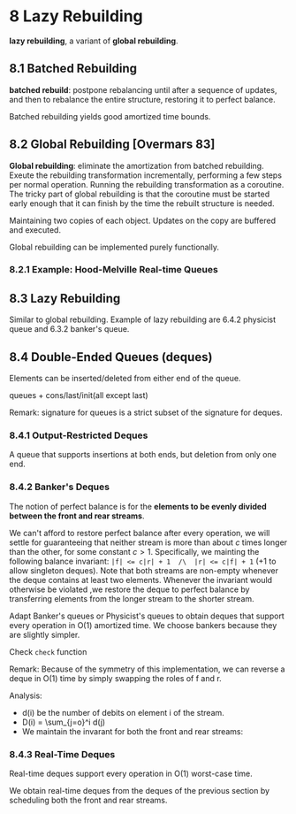 # 8 Lazy Rebuilding

**lazy rebuilding**, a variant of **global rebuilding**.

## 8.1 Batched Rebuilding

**batched rebuild**: postpone rebalancing until after a sequence of updates, and then to rebalance the entire structure, restoring it to perfect balance.

Batched rebuilding yields good amortized time bounds.

## 8.2 Global Rebuilding [Overmars 83]

**Global rebuilding**: eliminate the amortization from batched rebuilding. Exeute the rebuilding transformation incrementally, performing a few steps per normal operation. Running the rebuilding transformation as a coroutine. The tricky part of global rebuilding is that the coroutine must be started early enough that it can finish by the time the rebuilt structure is needed.

Maintaining two copies of each object. Updates on the copy are buffered and executed.

Global rebuilding can be implemented purely functionally.

### 8.2.1 Example: Hood-Melville Real-time Queues

## 8.3 Lazy Rebuilding

Similar to global rebuilding. Example of lazy rebuilding are 6.4.2 physicist queue and 6.3.2 banker's queue.

## 8.4 Double-Ended Queues (deques)

Elements can be inserted/deleted from either end of the queue.

queues + cons/last/init(all except last)

Remark: signature for queues is a strict subset of the signature for deques.

### 8.4.1 Output-Restricted Deques

A queue that supports insertions at both ends, but deletion from only one end.

### 8.4.2 Banker's Deques

The notion of perfect balance is for the **elements to be evenly divided between the front and rear streams**.

We can't afford to restore perfect balance after every operation, we will settle for guaranteeing that neither stream is more than about $c$ times longer than the other, for some constant $c > 1$. Specifically, we mainting the following balance invariant: `|f| <= c|r| + 1  /\  |r| <= c|f| + 1` (+1 to allow singleton deques). Note that both streams are non-empty whenever the deque contains at least two elements. Whenever the invariant would otherwise be violated ,we restore the deque to perfect balance by transferring elements from the longer stream to the shorter stream.


Adapt Banker's queues or Physicist's queues to obtain deques that support every operation in O(1) amortized time. We choose bankers because they are slightly simpler.

Check `check` function

Remark: Because of the symmetry of this implementation, we can reverse a deque in O(1) time by simply swapping the roles of f and r.

Analysis:
  - d(i) be the number of debits on element i of the stream.
  - D(i) = \sum_{j=o}^i d(j)
  - We maintain the invarant for both the front and rear streams:

### 8.4.3 Real-Time Deques

Real-time deques support every operation in O(1) worst-case time.

We obtain real-time deques from the deques of the previous section by scheduling both the front and rear streams.

